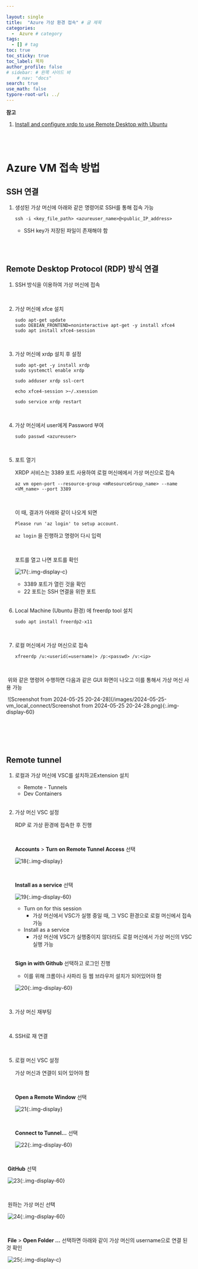 ```yaml
---

layout: single
title:  "Azure 가상 환경 접속" # 글 제목
categories: 
  -  Azure # category
tags: 
  - [] # tag
toc: true 
toc_sticky: true
toc_label: 목차
author_profile: false
# sidebar: # 왼쪽 사이드 바
    # nav: "docs"
search: true 
use_math: false
typore-root-url: ../
---
```


**참고**

1. [Install and configure xrdp to use Remote Desktop with Ubuntu](https://learn.microsoft.com/en-us/azure/virtual-machines/linux/use-remote-desktop?tabs=azure-cli)

<br><br>

# Azure VM 접속 방법

## SSH 연결 

1. 생성된 가상 머신에 아래와 같은 명령어로 SSH를 통해 접속 가능

   ```
   ssh -i <key_file_path> <azureuser_name>@<public_IP_address>
   ```

   - SSH key가 저장된 파일이 존재해야 함

<br><br>

## Remote Desktop Protocol (RDP) 방식 연결 

1. SSH 방식을 이용하여 가상 머신에 접속

   <br>

2. 가상 머신에 xfce 설치

   ```
   sudo apt-get update
   sudo DEBIAN_FRONTEND=noninteractive apt-get -y install xfce4
   sudo apt install xfce4-session
   ```

   <br>

3. 가상 머신에  xrdp 설치 후 설정

   ```
   sudo apt-get -y install xrdp
   sudo systemctl enable xrdp
   ```

   ```
   sudo adduser xrdp ssl-cert
   ```

   ```
   echo xfce4-session >~/.xsession
   ```

   ```
   sudo service xrdp restart
   ```

   <br>

4. 가상 머신에서 user에게 Password 부여

   ```
   sudo passwd <azureuser>
   ```

   <br>

5. 포트 열기

   XRDP 서비스는 3389 포트 사용하여 로컬 머신에에서 가상 머신으로 접속

   ```
   az vm open-port --resource-group <mResourceGroup_name> --name <VM_name> --port 3389
   ```

   <br>

   이 때,  결과가 아래와 같이 나오게 되면

   ```
   Please run 'az login' to setup account.
   ```

   `az login` 을 진행하고 명령어 다시 입력

   <br>

   포트를 열고 나면 포트를 확인

   ![17](/images/2024-05-25-vm_local_connect/17.png){:.img-display-c}

   - 3389 포트가 열린 것을 확인
   - 22 포트는 SSH 연결을 위한 포트 

   <br>

6. Local Machine (Ubuntu 환경) 에  freerdp tool 설치

   ```
   sudo apt install freerdp2-x11 
   ```

   <br>

7. 로컬 머신에서 가상 머신으로 접속

   ```
   xfreerdp /u:<userid(=username)> /p:<passwd> /v:<ip> 
   ```

​	<br>

​	위와 같은 명령어 수행하면 다음과 같은 GUI 화면이 나오고 이를 통해서 가상 머신 사용 가능

​	![Screenshot from 2024-05-25 20-24-28](/images/2024-05-25-vm_local_connect/Screenshot from 2024-05-25 20-24-28.png){:.img-display-60}

​	

<br><br>

## Remote tunnel 

1. 로컬과 가상 머신에 VSC를 설치하고Extension 설치

   - Remote - Tunnels
   - Dev Containers

   <br>

2. 가상 머신 VSC 설정

   RDP 로 가상 환경에 접속한 후 진행

   <br>

   **Accounts** > **Turn on Remote Tunnel Access** 선택

   ![18](/images/2024-05-25-vm_local_connect/18.png){:.img-display}

   <br>

   **Install as a service** 선택

   ![19](/images/2024-05-25-vm_local_connect/19.png){:.img-display-60}

   - Turn on for this session
     - 가상 머신에서 VSC가 실행 중일 때, 그 VSC 환경으로 로컬 머신에서 접속 가능
   - Install as a service
     - 가상 머신에 VSC가 실행중이지 않더라도 로컬 머신에서 가상 머신의 VSC 실행 가능

   <br>

   **Sign in with Github** 선택하고 로그인 진행

   - 이를 위해 크롬이나 사파리 등 웹 브라우저 설치가 되어있어야 함

   ![20](/images/2024-05-25-vm_local_connect/20.png){:.img-display-60}

   <br>



3. 가상 머신 재부팅

   <br>

4. SSH로 재 연결

   <br>

5. 로컬 머신 VSC 설정

   가상 머신과 연결이 되어 있어야 함

   <br>

   **Open a Remote Window** 선택

   ![21](/images/2024-05-25-vm_local_connect/21.png){:.img-display}

   <br>

   **Connect to Tunnel...** 선택

   ![22](/images/2024-05-25-vm_local_connect/22.png){:.img-display-60}

   <br>

​	**GitHub** 선택

​	![23](/images/2024-05-25-vm_local_connect/23.png){:.img-display-60}

​	<br>

​	원하는 가상 머신 선택

​	![24](/images/2024-05-25-vm_local_connect/24.png){:.img-display-60}

​	<br>

​	**File** > **Open Folder ...** 선택하면 아래와 같이 가상 머신의 username으로 연결 된 것 확인

​	![25](/images/2024-05-25-vm_local_connect/25.png){:.img-display-c}



